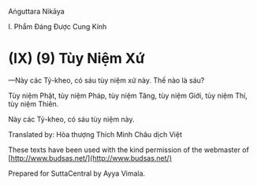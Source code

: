 Aṅguttara Nikāya

I. Phẩm Ðáng Ðược Cung Kính

# (IX) (9) Tùy Niệm Xứ

—Này các Tỷ-kheo, có sáu tùy niệm xứ này. Thế nào là sáu?

Tùy niệm Phật, tùy niệm Pháp, tùy niệm Tăng, tùy niệm Giới, tùy niệm Thí, tùy niệm Thiên.

Này các Tỷ-kheo, có sáu tùy niệm này.

Translated by: Hòa thượng Thích Minh Châu dịch Việt

These texts have been used with the kind permission of the webmaster of [http://www.budsas.net/](http://www.budsas.net/)

Prepared for SuttaCentral by Ayya Vimala.
